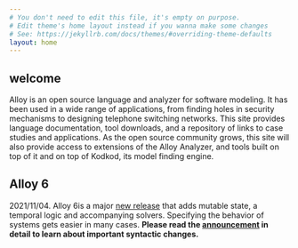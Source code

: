 ```yaml
---
# You don't need to edit this file, it's empty on purpose.
# Edit theme's home layout instead if you wanna make some changes
# See: https://jekyllrb.com/docs/themes/#overriding-theme-defaults
layout: home
---
```


## welcome

Alloy is an open source language and analyzer for software modeling. It has been used in a wide range of applications, from finding holes in security mechanisms to designing telephone switching networks. This site provides language documentation, tool downloads, and a repository of links to case studies and applications. As the open source community grows, this site will also provide access to extensions of the Alloy Analyzer, and tools built on top of it and on top of Kodkod, its model finding engine.


## Alloy 6

2021/11/04. Alloy 6is a major [new release](https://alloytools.org/download.html) that adds mutable state, a temporal logic and accompanying solvers. Specifying the behavior of systems gets easier in many cases. **Please read the [announcement](alloy6.html) in detail to learn about important syntactic changes.**

